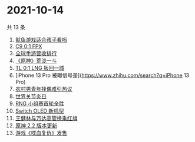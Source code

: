 # 2021-10-14

共 13 条

<!-- BEGIN ZHIHUSEARCH -->
<!-- 最后更新时间 Thu Oct 14 2021 02:09:40 GMT+0800 (China Standard Time) -->
1. [鱿鱼游戏适合孩子看吗](https://www.zhihu.com/search?q=鱿鱼游戏)
1. [C9 0:1 FPX](https://www.zhihu.com/search?q=FPX)
1. [全球手游营收排行](https://www.zhihu.com/search?q=手游)
1. [《原神》荒泷一斗](https://www.zhihu.com/search?q=原神)
1. [TL 0:1 LNG 扳回一城](https://www.zhihu.com/search?q=LNG)
1. [iPhone 13 Pro 被曝信号差](https://www.zhihu.com/search?q=iPhone 13 Pro)
1. [农村男青年择偶难引热议](https://www.zhihu.com/search?q=农村男青年)
1. [世界关节炎日](https://www.zhihu.com/search?q=关节炎)
1. [RNG 小组赛首轮全胜](https://www.zhihu.com/search?q=RNG)
1. [Switch OLED 新机型](https://www.zhihu.com/search?q=switch)
1. [王健林与万达高管换乘红旗](https://www.zhihu.com/search?q=王健林)
1. [原神 2.2 版本更新](https://www.zhihu.com/search?q=原神)
1. [游戏《喋血复仇》发售](https://www.zhihu.com/search?q=喋血复仇)
<!-- END ZHIHUSEARCH -->
